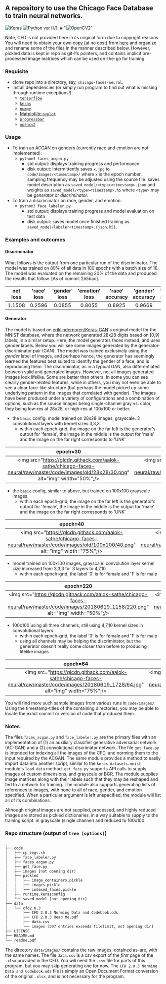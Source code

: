 ## A repository to use the Chicago Face Database to train neural networks.
[![Keras](https://img.shields.io/badge/framework-keras-red.svg)](https://keras.io)
[![Python ver](https://img.shields.io/pypi/pyversions/Django.svg)](https://www.python.org/)
[//]: # "[![OpenCV2](https://img.shields.io/badge/uses-opencv2,%20numpy,%20progressbar-fb1ffb.svg)](https://pypi.org/)"


Note, CFD is not provided here in its original form due to copyright reasons.
You will need to obtain your own copy (at no cost) from
[here](http://faculty.chicagobooth.edu/bernd.wittenbrink/cfd/index.html) and
organize and rename some of the files in the manner described below.
However, pickled data is kept in repo as git-lfs pointers, and contains implicit
pre-processed image matrices which can be used on-the-go for training.

### Requisite

* clone repo into a directory, say, `chicago-faces-neural`. 
* install dependencies (or simply run program to find out what is missing
    through runtime exceptions!)
    * [`tensorflow`](https://www.tensorflow.org/)
    * [`keras`](https://keras.io/)
    * [`numpy`](http://www.numpy.org/)
    * [Matplotlib::`pyplot`](https://matplotlib.org/api/pyplot_api.html)
    * [`progressbar`](https://pypi.org/project/progressbar2/)
    * [`opencv2`](https://pypi.org/project/opencv-python/)

### Usage

* To train an ACGAN on genders (currently race and emotion are not implemented):
    * `python3 faces_acgan.py`
        * std output: displays training progress and performance
        * disk output: intermittently saves `x.jpg` to `code/images/<timestamp>/`
          where `x` is the epoch number. sampling frequency may be adjusted
          using the source file. saves model description as
          `saved_model/<type><timestamp>.json` and weights as
          `saved_model/<type><timestamp>.h5` where
          `<type>` may be *generator* or *discriminator*.
* To train a discriminator on race, gender, and emotion:
    * `python3 face_labeler.py`
        * std output: displays training progress and model evaluation on test
          data
        * disk output: saves model once finished training as 
          `saved_model/labeler<timestamp>.{json,h5}`.

### Examples and outcomes

#### Discriminator

What follows is the output from one particular run of the discriminator.
The model was trained on 80% of all data in 100 epochs with a batch size of 16.
The model was evaluated on the remaining 20% of the data and produced
the results that follow. [As of commit 2b5bac].


| net loss | 'race' loss | 'gender' loss | 'emotion' loss | 'race' accuracy | 'gender' accuracy | 'emotion' accuracy |
:-------------------------:|:-------------------------:|:-------------------------:|:-------------------------:|:-------------------------:|:-------------------------:|:-------------------------:|
| 1.1508 | 0.2596 | 0.0855 | 0.8055 | 0.8925 | 0.9669 | 0.7685  |


#### Generator 

The model is based on [eriklindernoren/Keras-GAN](https://github.com/eriklindernoren/Keras-GAN)'s
original model for the MNIST database, where the network generated 28x28 digits
based on [0,9] labels, in a similar setup. Here, the model generates faces
instead, and uses gender labels.
Below you will see some images generated by the generator-discriminator pair
(GAN). The model was trained exclusively using the *gender* label of images,
and perhaps hence, the generator has seemingly learned the features best suited
to identify the gender of a face, and is reproducing them. The discriminator,
as in a typical GAN, also differentiated between valid and generated images.
However, not all images generated images look lifelike. Some are better than
others. In some you can see clearly gender-related features, while in others,
you may not even be able to see a clear face-like structure (but perhaps the
model picked up some underlying pattern in the images that correlated with
gender). The images have been produced under a variety of configurations and a
combination of options, such as the source images being single-channel gray vs.
color, they being low-res at 28x28, or high-res at 100x100 or better.

* the `basic` config. model trained on 28x28 images, grayscale. 3 convolutional
    layers with kernel sizes 3,3,3
    * within each epoch-grid, the image on the far left is the generator's
      output for 'female', the image in the middle is the output for 'male' and
      the image on the far right corresponds to 'UNK'

| epoch=30 | epoch=95 |
:-------------------------:|:-------------------------:
<img src="https://glcdn.githack.com/aalok-sathe/chicago-faces-neural/raw/master/code/images/old/28x28/30.png" alt="img" width="50%";/> | <img src="https://glcdn.githack.com/aalok-sathe/chicago-faces-neural/raw/master/code/images/old/28x28/95.png" alt="img" width="50%";/> |	

* the `basic` config, similar to above, but trained on 100x100 grayscale images.
    * within each epoch-grid, the image on the far left is the generator's
output for 'female', the image in the middle is the output for 'male' and
the image on the far right corresponds to 'UNK'

| epoch=40 | epoch=100 | epoch=200 |
:-------------------------:|:-------------------------:|:-------------------------:
<img src="https://glcdn.githack.com/aalok-sathe/chicago-faces-neural/raw/master/code/images/old/100x100/40.png" alt="img" width="75%";/> | <img src="https://glcdn.githack.com/aalok-sathe/chicago-faces-neural/raw/master/code/images/old/100x100/100.png" alt="img" width="75%";/> | <img src="https://glcdn.githack.com/aalok-sathe/chicago-faces-neural/raw/master/code/images/old/100x100/200.png" alt="img" width="75%";/> |	


* model trained on 100x100 images, grayscale. convolution layer kernel size
increased from 3,3,3 for 3 layers to 4,7,10
    * within each epoch-grid, the label '0' is for female and '1' is for male

| epoch=220 | epoch=500 |
:-------------------------:|:-------------------------:
<img src="https://glcdn.githack.com/aalok-sathe/chicago-faces-neural/raw/master/code/images/20180619_1158/220.png" alt="img" width="50%";/> | <img src="https://glcdn.githack.com/aalok-sathe/chicago-faces-neural/raw/master/code/images/20180619_1158/500.png" alt="img" width="50%";/> |	

* 100x100 using all three channels, still using 4,7,10 kernel sizes in
  convolutional layers
    * within each epoch-grid, the label '0' is for female and '1' is for male
    * using all channels may be helping the discriminator, but the generator
      doesn't really come closer than before to producing lifelike images

|epoch=64 | epoch=272 | epoch=780|
:-------------------------:|:-------------------------:|:-------------------------:|
<img src="https://glcdn.githack.com/aalok-sathe/chicago-faces-neural/raw/master/code/images/20180619_1728/64.jpg" alt="img" width="75%";/> | <img src="https://glcdn.githack.com/aalok-sathe/chicago-faces-neural/raw/master/code/images/20180619_1728/272.jpg" alt="img" width="75%";/> | <img src="https://glcdn.githack.com/aalok-sathe/chicago-faces-neural/raw/master/code/images/20180619_1728/780.jpg" alt="img" width="75%";/> |

You will find more such sample images from various runs in `code/images/`.
Using the timestamp-titles of the containing directories, you may be able to
locate the exact commit or version of code that produced them.

### Notes

The files `faces_acgan.py` and `face_labeler.py` are the primary files
with an implementation of (1) an auxiliary classifier generative adversarial
network (AC-GAN) and a (2) convolutional discrimator network. The file
`get_face.py` is intended for indexing all the images of the CFD, and norming
them to the input required by the ACGAN. The same module provides a method to
easily import data into another script, similar to the `keras.datasets.mnist`
module's `load_data` method. `get_face.py` supports API calls to supply images
of custom dimensions, and grayscale or BGR. The module supplies image matrices
along with their labels such that they may be reshaped and fed to a network for
training. The module also supports generating lists of references to images,
with none to all of race, gender, and emotion specified. When a particular
argument is left unspecified, the module will list all of its combinations.

Although original images are not supplied, processed, and highly reduced
images are stored as pickled dictionaries, in a way suitable to supply to the
training script: in grayscale (single channel) and reduced to 100x100.

### Repo structure (output of `tree [options]`)

```bash
.
├── code
│   ├── cp_imgs.sh
│   ├── face_labeler.py
│   ├── faces_acgan.py
│   ├── get_face.py
│   ├── images [not opening dir]
│   ├── pickled
│   │   ├── image_containers.pickle
│   │   ├── images.pickle
│   │   └── indexed_faces.pickle
│   ├── runtime.kerasconfig
│   └── saved_model [not opening dir]
├── data
│   └── cfd2.0.3
│       ├── CFD 2.0.3 Norming Data and Codebook.ods
│       ├── CFD 2.0.3 Read Me.pdf
│       ├── data.csv
│       └── images [597 entries exceeds filelimit, not opening dir]
├── LICENSE
├── README.md
└── readme.pdf
```

The directory `data/images/` contains the raw images, obtained as-are, with the same
names. The file `data.csv` is a csv export of the *first* page of the `.xlsx`
provided in the CFD. You *will* need the `.csv` file for parts of this program,
but you may skip generating one for now.
The `CFD 2.0.3 Norming Data and Codebook.ods` file is simply an Open Document
Format conversion of the original `.xlsx`, and is not necessary for the program.